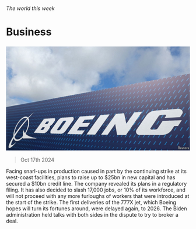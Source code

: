 ###### The world this week

# Business 

#####  

![image](images/20241019_WWP502.jpg) 

> Oct 17th 2024 

Facing snarl-ups in production caused in part by the continuing strike at its west-coast facilities,  plans to raise up to $25bn in new capital and has secured a $10bn credit line. The company revealed its plans in a regulatory filing. It has also decided to slash 17,000 jobs, or 10% of its workforce, and will not proceed with any more furloughs of workers that were introduced at the start of the strike. The first deliveries of the 777X jet, which Boeing hopes will turn its fortunes around, were delayed again, to 2026. The Biden administration held talks with both sides in the dispute to try to broker a deal. 

